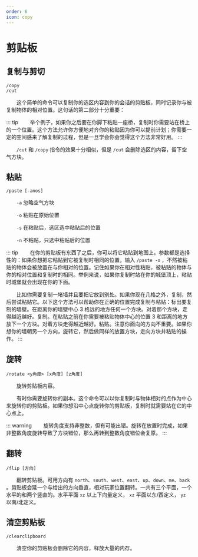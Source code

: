 ```yaml
---
order: 6
icon: copy
---
```

# 剪贴板

## 复制与剪切
```
/copy
/cut
```

&emsp;&emsp;这个简单的命令可以复制你的选区内容到你的会话的剪贴板，同时记录你与被复制物体的相对位置。这句话的第二部分十分重要：

::: tip
&emsp;&emsp;举个例子，如果你之后要在你脚下粘贴一座桥，复制时你需要站在桥上的一个位置。这个方法允许你方便地对齐你的粘贴因为你可以提前计划；你需要一定的空间感来了解复制的过程，但是一旦学会你会觉得这个方法非常好用。
:::

&emsp;&emsp;`/cut` 和 `/copy` 指令的效果十分相似，但是 `/cut` 会删除选区的内容，留下空气方块。

## 粘贴
```
/paste [-anos]
```
&emsp;&emsp;`-a` 忽略空气方块

&emsp;&emsp;`-o` 粘贴在原始位置

&emsp;&emsp;`-s` 在粘贴后，选区选中粘贴后的位置

&emsp;&emsp;`-n` 不粘贴，只选中粘贴后的位置

::: tip
&emsp;&emsp;在你的剪贴板有东西了之后，你可以将它粘贴到地图上。参数都是选择性的：如果你想把它粘贴到它被复制时相同的位置，输入 `/paste -o` ，不然被粘贴的物体会被放置在与你相对的位置。记住如果你在相对性粘贴，被粘贴的物体与你的相对位置和复制时的相同。举例来说，如果你复制时站在你的城堡顶上，粘贴时城堡就会出现在你的下面。

&emsp;&emsp;比如你需要复制一堵墙并且要把它放到别处。如果你现在几格之外，复制，然后尝试粘贴它。以下这个方法可以帮助你在正确的位置完成复制与粘贴：标出要复制的墙壁。在距离你的墙壁中心 3 格远的地方任何一个方块。对着那个方块，走得越近越好。复制。在粘贴之前在你需要被粘贴物体中心的位置 3 和距离的地方放下一个方块。对着方块走得越近越好。粘贴。注意你面向的方向不重要。如果你想你的墙朝另一个方向，旋转它，然后做同样的放置方块，走向方块并粘贴的操作。
:::

## 旋转
```
/rotate <y角度> [x角度] [z角度]
```
&emsp;&emsp;旋转剪贴板内容。


&emsp;&emsp;有时你需要旋转你的副本。这个命令可以以你复制时与物体相对的点作为中心来旋转你的剪贴板。如果你想沿中心点旋转你的剪贴板，复制时就需要站在它的中心点上。

::: warning
&emsp;&emsp;旋转角度支持非整数，但有可能出错。旋转在放置时完成，如果非整数角度旋转导致了方块错位，那么再转到整数角度错位会复原。
:::

## 翻转
```
/flip [方向]
```
&emsp;&emsp;翻转剪贴板。可用方向有 `north`、`south`、`west`、`east`、`up`、`down`、`me`、`back` 。剪贴板会延一个与给出的方向垂直，相对玩家位置翻转。一共有三个平面，一个水平的和两个竖直的。水平平面 `xz` 以上下向量定义， `xz` 平面以东/西定义， `yz` 以南/北定义。

## 清空剪贴板
```
/clearclipboard
```
&emsp;&emsp;清空你的剪贴板会删除它的内容，释放大量的内存。